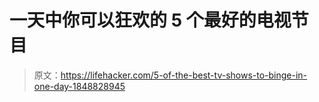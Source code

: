 # 一天中你可以狂欢的 5 个最好的电视节目

> 原文：<https://lifehacker.com/5-of-the-best-tv-shows-to-binge-in-one-day-1848828945>